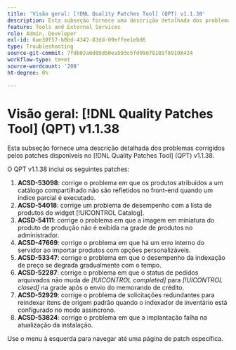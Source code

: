 ```yaml
---
title: 'Visão geral: [!DNL Quality Patches Tool] (QPT) v1.1.38'
description: Esta subseção fornece uma descrição detalhada dos problemas corrigidos pelos patches disponíveis no  [!DNL Quality Patches Tool] (QPT) v1.1.38.
feature: Tools and External Services
role: Admin, Developer
exl-id: 6ae30f57-b8bd-4342-83dd-09effee1ebd6
type: Troubleshooting
source-git-commit: 7fdb02a6d89d50ea593c5fd99d78101f89198424
workflow-type: tm+mt
source-wordcount: '208'
ht-degree: 0%

---
```


# Visão geral: [!DNL Quality Patches Tool] (QPT) v1.1.38

Esta subseção fornece uma descrição detalhada dos problemas corrigidos pelos patches disponíveis no [!DNL Quality Patches Tool] (QPT) v1.1.38.

O QPT v1.1.38 inclui os seguintes patches:

1. **ACSD-53098**: corrige o problema em que os produtos atribuídos a um catálogo compartilhado não são refletidos no front-end quando um índice parcial é executado.
1. **ACSD-54018**: corrige um problema de desempenho com a lista de produtos do widget [!UICONTROL Catalog].
1. **ACSD-54111**: corrige o problema em que a imagem em miniatura do produto de produção não é exibida na grade de produtos no administrador.
1. **ACSD-47669**: corrige o problema em que há um erro interno do servidor ao importar produtos com opções personalizáveis.
1. **ACSD-53347**: corrige o problema em que o desempenho da indexação de preço se degrada gradualmente com o tempo.
1. **ACSD-52287**: corrige o problema em que o status de pedidos arquivados não muda de *[!UICONTROL completed]* para *[!UICONTROL closed]* na grade após o envio do memorando de crédito.
1. **ACSD-52929**: corrige o problema de solicitações redundantes para reindexar itens de origem padrão quando o indexador de inventário está configurado no modo assíncrono.
1. **ACSD-53824**: corrige o problema em que a implantação falha na atualização da instalação.

Use o menu à esquerda para navegar até uma página de patch específica.
